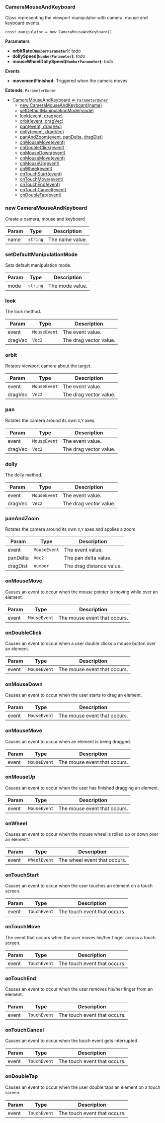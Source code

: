<a name="CameraMouseAndKeyboard"></a>

### CameraMouseAndKeyboard 
Class representing the viewport manipulator with camera, mouse and keyboard events.

```
const manipulator = new CameraMouseAndKeyboard()
```

**Parameters**
* **orbitRate(`NumberParameter`):** _todo_
* **dollySpeed(`NumberParameter`):** _todo_
* **mouseWheelDollySpeed(`NumberParameter`):** _todo_

**Events**
* **movementFinished:** Triggered when the camera moves


**Extends**: <code>ParameterOwner</code>  

* [CameraMouseAndKeyboard ⇐ <code>ParameterOwner</code>](#CameraMouseAndKeyboard)
    * [new CameraMouseAndKeyboard(name)](#new-CameraMouseAndKeyboard)
    * [setDefaultManipulationMode(mode)](#setDefaultManipulationMode)
    * [look(event, dragVec)](#look)
    * [orbit(event, dragVec)](#orbit)
    * [pan(event, dragVec)](#pan)
    * [dolly(event, dragVec)](#dolly)
    * [panAndZoom(event, panDelta, dragDist)](#panAndZoom)
    * [onMouseMove(event)](#onMouseMove)
    * [onDoubleClick(event)](#onDoubleClick)
    * [onMouseDown(event)](#onMouseDown)
    * [onMouseMove(event)](#onMouseMove)
    * [onMouseUp(event)](#onMouseUp)
    * [onWheel(event)](#onWheel)
    * [onTouchStart(event)](#onTouchStart)
    * [onTouchMove(event)](#onTouchMove)
    * [onTouchEnd(event)](#onTouchEnd)
    * [onTouchCancel(event)](#onTouchCancel)
    * [onDoubleTap(event)](#onDoubleTap)

<a name="new_CameraMouseAndKeyboard_new"></a>

### new CameraMouseAndKeyboard
Create a camera, mouse and keyboard


| Param | Type | Description |
| --- | --- | --- |
| name | <code>string</code> | The name value. |

<a name="CameraMouseAndKeyboard+setDefaultManipulationMode"></a>

### setDefaultManipulationMode
Sets default manipulation mode.



| Param | Type | Description |
| --- | --- | --- |
| mode | <code>string</code> | The mode value. |

<a name="CameraMouseAndKeyboard+look"></a>

### look
The look method.



| Param | Type | Description |
| --- | --- | --- |
| event | <code>MouseEvent</code> | The event value. |
| dragVec | <code>Vec2</code> | The drag vector value. |

<a name="CameraMouseAndKeyboard+orbit"></a>

### orbit
Rotates viewport camera about the target.



| Param | Type | Description |
| --- | --- | --- |
| event | <code>MouseEvent</code> | The event value. |
| dragVec | <code>Vec2</code> | The drag vector value. |

<a name="CameraMouseAndKeyboard+pan"></a>

### pan
Rotates the camera around its own `X`,`Y` axes.



| Param | Type | Description |
| --- | --- | --- |
| event | <code>MouseEvent</code> | The event value. |
| dragVec | <code>Vec2</code> | The drag vector value. |

<a name="CameraMouseAndKeyboard+dolly"></a>

### dolly
The dolly method.



| Param | Type | Description |
| --- | --- | --- |
| event | <code>MouseEvent</code> | The event value. |
| dragVec | <code>Vec2</code> | The drag vector value. |

<a name="CameraMouseAndKeyboard+panAndZoom"></a>

### panAndZoom
Rotates the camera around its own `X`,`Y` axes and applies a zoom.



| Param | Type | Description |
| --- | --- | --- |
| event | <code>MouseEvent</code> | The event value. |
| panDelta | <code>Vec2</code> | The pan delta value. |
| dragDist | <code>number</code> | The drag distance value. |

<a name="CameraMouseAndKeyboard+onMouseMove"></a>

### onMouseMove
Causes an event to occur when the mouse pointer is moving while over an element.



| Param | Type | Description |
| --- | --- | --- |
| event | <code>MouseEvent</code> | The mouse event that occurs. |

<a name="CameraMouseAndKeyboard+onDoubleClick"></a>

### onDoubleClick
Causes an event to occur when a user double clicks a mouse button over an element.



| Param | Type | Description |
| --- | --- | --- |
| event | <code>MouseEvent</code> | The mouse event that occurs. |

<a name="CameraMouseAndKeyboard+onMouseDown"></a>

### onMouseDown
Causes an event to occur when the user starts to drag an element.



| Param | Type | Description |
| --- | --- | --- |
| event | <code>MouseEvent</code> | The mouse event that occurs. |

<a name="CameraMouseAndKeyboard+onMouseMove"></a>

### onMouseMove
Causes an event to occur when an element is being dragged.



| Param | Type | Description |
| --- | --- | --- |
| event | <code>MouseEvent</code> | The mouse event that occurs. |

<a name="CameraMouseAndKeyboard+onMouseUp"></a>

### onMouseUp
Causes an event to occur when the user has finished dragging an element.



| Param | Type | Description |
| --- | --- | --- |
| event | <code>MouseEvent</code> | The mouse event that occurs. |

<a name="CameraMouseAndKeyboard+onWheel"></a>

### onWheel
Causes an event to occur when the mouse wheel is rolled up or down over an element.



| Param | Type | Description |
| --- | --- | --- |
| event | <code>WheelEvent</code> | The wheel event that occurs. |

<a name="CameraMouseAndKeyboard+onTouchStart"></a>

### onTouchStart
Causes an event to occur when the user touches an element on a touch screen.



| Param | Type | Description |
| --- | --- | --- |
| event | <code>TouchEvent</code> | The touch event that occurs. |

<a name="CameraMouseAndKeyboard+onTouchMove"></a>

### onTouchMove
The event that occurs when the user moves his/her finger across a touch screen.



| Param | Type | Description |
| --- | --- | --- |
| event | <code>TouchEvent</code> | The touch event that occurs. |

<a name="CameraMouseAndKeyboard+onTouchEnd"></a>

### onTouchEnd
Causes an event to occur when the user removes his/her finger from an element.



| Param | Type | Description |
| --- | --- | --- |
| event | <code>TouchEvent</code> | The touch event that occurs. |

<a name="CameraMouseAndKeyboard+onTouchCancel"></a>

### onTouchCancel
Causes an event to occur when the touch event gets interrupted.



| Param | Type | Description |
| --- | --- | --- |
| event | <code>TouchEvent</code> | The touch event that occurs. |

<a name="CameraMouseAndKeyboard+onDoubleTap"></a>

### onDoubleTap
Causes an event to occur when the user double taps an element on a touch screen.



| Param | Type | Description |
| --- | --- | --- |
| event | <code>TouchEvent</code> | The touch event that occurs. |

